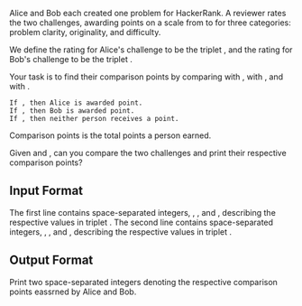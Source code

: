 Alice and Bob each created one problem for HackerRank. A reviewer rates the two challenges, awarding points on a scale from to for three categories: problem clarity, originality, and difficulty.

We define the rating for Alice's challenge to be the triplet , and the rating for Bob's challenge to be the triplet .

Your task is to find their comparison points by comparing with , with , and with .

    If , then Alice is awarded point.
    If , then Bob is awarded point.
    If , then neither person receives a point.

Comparison points is the total points a person earned.

Given and , can you compare the two challenges and print their respective comparison points?

## Input Format
The first line contains space-separated integers, , , and , describing the respective values in triplet .
The second line contains space-separated integers, , , and , describing the respective values in triplet .

## Output Format
Print two space-separated integers denoting the respective comparison points eassrned by Alice and Bob.